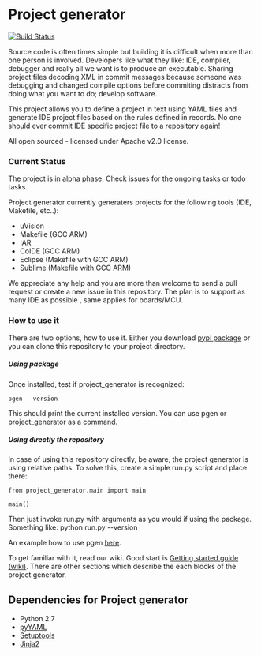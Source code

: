 # Project generator
[![Build Status](https://travis-ci.org/project-generator/project_generator.svg?branch=master)](https://travis-ci.org/project-generator/project_generator)

Source code is often times simple but building it is difficult when more than one person is involved.
Developers like what they like: IDE, compiler, debugger and really all we want is to produce an executable.
Sharing project files decoding XML in commit messages because someone was debugging and changed compile options before commiting distracts from doing what you want to do; develop software.

This project allows you to define a project in text using YAML files and generate IDE project files
based on the rules defined in records. No one should ever commit IDE specific project file to a repository again!

All open sourced - licensed under Apache v2.0 license.

### Current Status

The project is in alpha phase. Check issues for the ongoing tasks or todo tasks.

Project generator currently generaters projects for the following tools (IDE, Makefile, etc..):

 - uVision
 - Makefile (GCC ARM)
 - IAR
 - CoIDE (GCC ARM)
 - Eclipse (Makefile with GCC ARM)
 - Sublime (Makefile with GCC ARM)

We appreciate any help and you are more than welcome to send a pull request or create a new issue in this repository.
The plan is to support as many IDE as possible , same applies for boards/MCU.

### How to use it

There are two options, how to use it. Either you download [pypi package](https://pypi.python.org/pypi/project_generator) or you can clone this repository to your project directory.

##### Using package
Once installed, test if project_generator is recognized:

```
pgen --version
```
This should print the current installed version. You can use pgen or project_generator as a command.

##### Using directly the repository
In case of using this repository directly, be aware, the project generator is using relative paths. To solve this, create a simple run.py script and place there:

```
from project_generator.main import main

main()
```

Then just invoke run.py with arguments as you would if using the package. Something like: python run.py --version

An example how to use pgen [here](https://github.com/project-generator/project_generator_mbed_examples).

To get familiar with it, read our wiki. Good start is [Getting started guide (wiki)](https://github.com/project-generator/project_generator/wiki/Getting_started). There are other sections which describe the each blocks of the project generator.

Dependencies for Project generator
-------------------------
* Python 2.7
 * [pyYAML](https://github.com/yaml/pyyaml)
 * [Setuptools](https://pypi.python.org/pypi/distribute)
 * [Jinja2](https://pypi.python.org/pypi/Jinja2)
